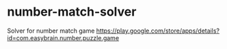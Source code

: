# number-match-solver
Solver for number match game https://play.google.com/store/apps/details?id=com.easybrain.number.puzzle.game
